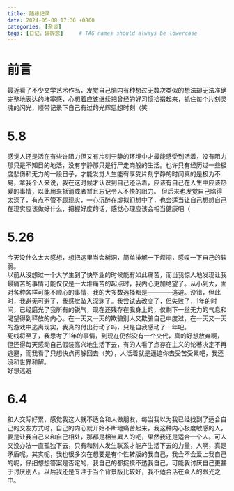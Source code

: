```yaml
---
title: 随缘记录
date: 2024-05-08 17:30 +0800
categories: [杂谈]
tags: [日记，碎碎念]     # TAG names should always be lowercase
---
```


# 前言
最近看了不少文学艺术作品，发觉自己脑内有种想过无数次类似的想法却无法准确完整地表达的堵塞感，心想着应该继续把曾经的好习惯拾掇起来，抓住每个片刻灵魂的闪光，顺带记录下自己有过的光辉思想时刻（笑

# 5.8
感觉人还是活在有些许阻力但又有片刻宁静的环境中才最能感受到活着，没有阻力那只是不知目的地活，没有宁静那只是行尸走肉般的生活。也许只有经历过一些极度悲伤和无力的一段日子，才能发觉人生能有享受片刻宁静的时间真的是极为不易，拿我个人来说，我在这时候才认识到自己还活着，应该有自己在人生中应该热爱的事情，以此用来抵消或者暂且忘记令人不快的阻力。
但后来也发觉自己陷得太深了，有点不管不顾现实，一心沉醉在虚拟幻想中了，也会适当让自己想想自己在现实应该做好什么，把握好度的话，感觉心理应该会相当健康吧（

# 5.26
今天没什么太大感想，想把这里当会树洞，简单排解一下烦闷，感叹一下自己的软弱。  
以前从没想过一个大学生到了快毕业的时候能有如此痛苦，而当我惊人地发现让我最痛苦的事情可能仅仅是一大堆痛苦的起点时，我内心更加绝望了。从小到大，面对各种各样可能不顺心的事情，我的大多数选择都是————逃避。没错，但此时，我避无可避了，我感觉坠入深渊了。我尝试去改变了，但失败了，1年的时间，已经磨光了我所有的锐气，现在还残存在我身上的，仅剩下一丝无力的气息和渴望得到释放的内心。在一天又一天的欺骗别人又欺骗自己中度过，在一天又一天的游戏中逃离现实，我真的付出行动了吗，只是自我感动了一年吧。  
死线将至了，我思考了1年的事情，到现在仍然没有一个交代，真的好想放弃啊，但还得每天感动自己假装高兴地生活下去，有的人看了点存在主义的论著决定不再逃避，而我看了只想快点再躲回去（笑），人活着就是逼迫你去受苦受累吧，我还没和世界和解。  
好想逃避

# 6.4
和人交际好累，感觉我这人就不适合和人做朋友，每当我以为我已经找到了适合自己的交友方式时，自己的内心就开始不断地痛苦起来，我这种内心极度敏感的人，要是让我自己来和自己相处，那都是相当累人的吧，果然我还是适合一个人。可人又没办法一直孤独下去，只有和别人发生联系才能产生活下去的力量，人啊，真是矛盾呢。其实呢，我也很多次在想要是有个性转版的我自己，我会不会爱上我自己的呢，仔细想想答案是否定的，我自己的都捉摸不透我自己，可能我讨厌自己更甚于讨厌别人。以后我还是专注于当个背景版比较好，我不适合活在众人的眼光之中。